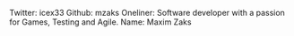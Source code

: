 Twitter: icex33
Github: mzaks
Oneliner: Software developer with a passion for Games, Testing and Agile.
Name: Maxim Zaks